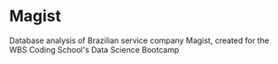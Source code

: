 # Magist
Database analysis of Brazilian service company Magist, created for the WBS Coding School's Data Science Bootcamp
